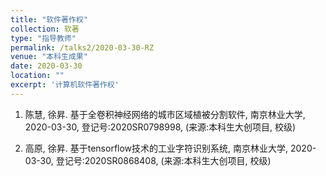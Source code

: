 ```yaml
---
title: "软件著作权"
collection: 软著
type: "指导教师"
permalink: /talks2/2020-03-30-RZ
venue: "本科生成果"
date: 2020-03-30
location: ""
excerpt: '计算机软件著作权'
---
```


1. 陈慧, 徐昇. 基于全卷积神经网络的城市区域植被分割软件, 南京林业大学, 2020-03-30, 登记号:2020SR0798998, (来源:本科生大创项目, 校级)

1. 高原, 徐昇. 基于tensorflow技术的工业字符识别系统, 南京林业大学, 2020-03-30, 登记号:2020SR0868408, (来源:本科生大创项目, 校级)

